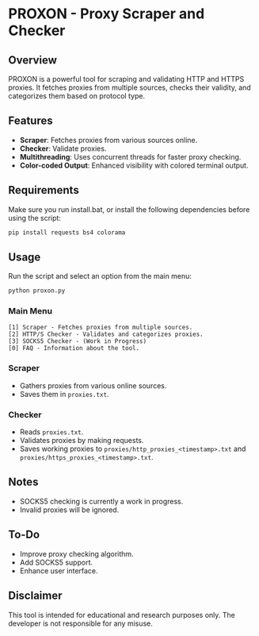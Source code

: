 # PROXON - Proxy Scraper and Checker

## Overview
PROXON is a powerful tool for scraping and validating HTTP and HTTPS proxies. It fetches proxies from multiple sources, checks their validity, and categorizes them based on protocol type.

## Features
- **Scraper**: Fetches proxies from various sources online.
- **Checker**: Validate proxies.
- **Multithreading**: Uses concurrent threads for faster proxy checking.
- **Color-coded Output**: Enhanced visibility with colored terminal output.

## Requirements
Make sure you run install.bat, or install the following dependencies before using the script:

```sh
pip install requests bs4 colorama
```

## Usage
Run the script and select an option from the main menu:

```sh
python proxon.py
```

### Main Menu
```
[1] Scraper - Fetches proxies from multiple sources.
[2] HTTP/S Checker - Validates and categorizes proxies.
[3] SOCKS5 Checker - (Work in Progress)
[0] FAQ - Information about the tool.
```

### Scraper
- Gathers proxies from various online sources.
- Saves them in `proxies.txt`.

### Checker
- Reads `proxies.txt`.
- Validates proxies by making requests.
- Saves working proxies to `proxies/http_proxies_<timestamp>.txt` and `proxies/https_proxies_<timestamp>.txt`.

## Notes
- SOCKS5 checking is currently a work in progress.
- Invalid proxies will be ignored.

## To-Do
- Improve proxy checking algorithm.
- Add SOCKS5 support.
- Enhance user interface.

## Disclaimer
This tool is intended for educational and research purposes only. The developer is not responsible for any misuse.

